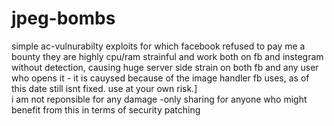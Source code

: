 # jpeg-bombs
simple ac-vulnurabilty exploits for which facebook refused to pay me a bounty
they are highly cpu/ram strainful and work both on fb and instegram without detection, causing huge server side strain on both fb and any user who opens it - it is cauysed because of the image handler fb uses, as of this date still isnt fixed.
use at your own risk.]\
i am not reponsible for any damage -only sharing for anyone who might benefit from this in terms of security patching
